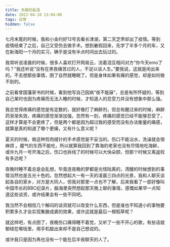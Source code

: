 ```yaml
---
title: 失眠的妄语
date: 2022-04-10 13:04:00
tags: 日常
hidden: false
---
```

<meta name="referrer" content="no-referrer" />
<!-- more -->

七月末尾的时候，我和小金约好12号去看长津湖，第二天芝罘却出了疫情。等到疫情结束了之后，自己又受伤去做手术。想到暑假回来，先学了半多个月的车，又在新海阳一个月的实习，确乎是没有半点时间出去玩过的。

  

我常听说凌晨的时候，很多人喜欢打开网易云，流着泪互相问对方“你今天emo了吗？”我还听说“没有在黑夜痛苦过的人，不足以谈人生。”要我说，这就是闲出来的。不去想那些事情，困了自然就睡眠了。但是身体如果有痛的感觉，却是如何做不到的。

  

之前看曾国藩家书的时候，看到他写自己因病“夜不能寐”，总是有所怀疑的，等到自己某时也因为疼痛而无法入睡的时候，才知道人的忍受力并没有想象中那么强。

  

我总觉得疼痛的感觉是有定数的，就好像打了麻醉剂，但总有醒过来的时候，麻醉药渐渐失效，疼痛的感觉渐渐加强，忽然有一刻，疼痛的感觉已经不能够忍受了，这样才算是不会更疼了，但是两个都是因为超过我的感受而没有办法衡量的痛感，就算是真的知道了哪个更痛，又有什么意义呢？

  

夏天的时候，做这种剪肉缝针的手术感觉是不妥当的。伤口不能沾水，洗澡就会很麻烦
。腥气的东西不能吃，所以就算我回到了靠海的老家也没有尽情地吃海鲜，或许九月一号开海之后，伤口也拆线了的时候可以大快朵颐，但那个时候又离返校有多远呢？

  

夜晚时睡不着总是会乱想，毕竟连夜晚的梦都是光怪陆离的，清醒的时候想到的事情当然也是五光十色的。忽然想起大一有一天的凌晨三四点的光景，我和人聊天谈起各自的家乡，对方是大同人，但我对那里一点也不了解，后来我看了一部好像叫中国市长的BBC纪录片，脑海里突然想起那天晚上聊的事情，感慨如果早一点知道这些谈资，或许结果会有一些不同吧。

  

我当然不会相信几个解闷的谈资就可以改变什么东西，但是谁也不知道小的事物要积累多久才会实现集腋成裘的效果，或许这就是最后一根稻草呢？

  

就这样吧，有点困了，夜晚伤口痛得睡不着觉，又听了一些不开心的歌，有些话就郁结在喉咙里，用手机敲出来却不是自己想说的。

  

或许我只是因为再也没有一个能在后半夜聊天的人了。

